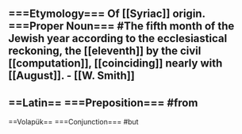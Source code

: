 ===Etymology===
Of [[Syriac]] origin.
===Proper Noun===
#The fifth month of the Jewish year according to the ecclesiastical reckoning, the [[eleventh]] by the civil [[computation]], [[coinciding]] nearly with [[August]]. - [[W. Smith]]
----
==Latin==
===Preposition===
#from
----
==Volapük==
===Conjunction===
#but
